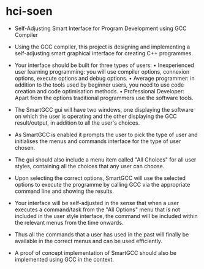 # hci-soen

- Self-Adjusting Smart Interface for Program Development using GCC Compiler

- Using the GCC compiler, this project is designing and implementing a self-adjusting smart graphical interface for creating C++ programmes. 
- Your interface should be built for three types of users: 
  • Inexperienced user learning programming: you will use compiler options, connexion options, execute options and debug options.
  • Average programmer: in addition to the tools used by beginner users, you need to use code creation and code optimisation methods.
  • Professional Developer: Apart from the options traditional programmers use the software tools.

- The SmartGCC gui will have two windows, one displaying the software on which the user is operating and the other displaying the GCC result/output, in addition to all the user's choices.
- As SmartGCC is enabled it prompts the user to pick the type of user and initialises the menus and commands interface for the type of user chosen.
- The gui should also include a menu item called "All Choices" for all user styles, containing all the choices that any user can choose. 
- Upon selecting the correct options, SmartGCC will use the selected options to execute the programme by calling GCC via the appropriate command line and showing the results. 
- Your interface will be self-adjusted in the sense that when a user executes a command/task from the "All Options" menu that is not included in the user style interface, the command will be included within the relevant menus from the time onwards. 
- Thus all the commands that a user has used in the past will finally be available in the correct menus and can be used efficiently. 
- A proof of concept implementation of SmartGCC should also be implemented using GCC in the context.

